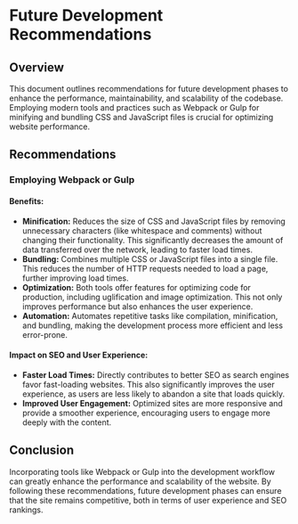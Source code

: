 # Future Development Recommendations

## Overview
This document outlines recommendations for future development phases to enhance the performance, maintainability, and scalability of the codebase. Employing modern tools and practices such as Webpack or Gulp for minifying and bundling CSS and JavaScript files is crucial for optimizing website performance.

## Recommendations

### Employing Webpack or Gulp

#### Benefits:
- **Minification:** Reduces the size of CSS and JavaScript files by removing unnecessary characters (like whitespace and comments) without changing their functionality. This significantly decreases the amount of data transferred over the network, leading to faster load times.
- **Bundling:** Combines multiple CSS or JavaScript files into a single file. This reduces the number of HTTP requests needed to load a page, further improving load times.
- **Optimization:** Both tools offer features for optimizing code for production, including uglification and image optimization. This not only improves performance but also enhances the user experience.
- **Automation:** Automates repetitive tasks like compilation, minification, and bundling, making the development process more efficient and less error-prone.

#### Impact on SEO and User Experience:
- **Faster Load Times:** Directly contributes to better SEO as search engines favor fast-loading websites. This also significantly improves the user experience, as users are less likely to abandon a site that loads quickly.
- **Improved User Engagement:** Optimized sites are more responsive and provide a smoother experience, encouraging users to engage more deeply with the content.

## Conclusion
Incorporating tools like Webpack or Gulp into the development workflow can greatly enhance the performance and scalability of the website. By following these recommendations, future development phases can ensure that the site remains competitive, both in terms of user experience and SEO rankings.